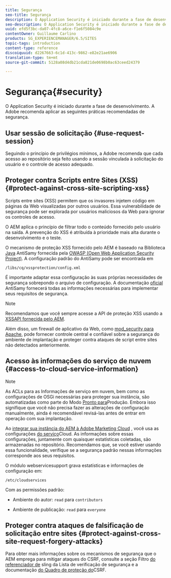 ```yaml
---
title: Segurança
seo-title: Segurança
description: O Application Security é iniciado durante a fase de desenvolvimento
seo-description: O Application Security é iniciado durante a fase de desenvolvimento
uuid: efd5f3bc-da07-4fc8-a6ce-f1e6f5084c9e
contentOwner: Guillaume Carlino
products: SG_EXPERIENCEMANAGER/6.5/SITES
topic-tags: introduction
content-type: reference
discoiquuid: d2267663-6c1d-413c-9862-e82e21ae6906
translation-type: tm+mt
source-git-commit: 5128a08d4db21cda821de0698b0ac63ceed24379

---
```



# Segurança{#security}

O Application Security é iniciado durante a fase de desenvolvimento. A Adobe recomenda aplicar as seguintes práticas recomendadas de segurança.

## Usar sessão de solicitação {#use-request-session}

Seguindo o princípio de privilégios mínimos, a Adobe recomenda que cada acesso ao repositório seja feito usando a sessão vinculada à solicitação do usuário e o controle de acesso adequado.

## Proteger contra Scripts entre Sites (XSS) {#protect-against-cross-site-scripting-xss}

Scripts entre sites (XSS) permitem que os invasores injetem código em páginas da Web visualizadas por outros usuários. Essa vulnerabilidade de segurança pode ser explorada por usuários maliciosos da Web para ignorar os controles de acesso.

O AEM aplica o princípio de filtrar todo o conteúdo fornecido pelo usuário na saída. A prevenção do XSS é atribuída à prioridade mais alta durante o desenvolvimento e o teste.

O mecanismo de proteção XSS fornecido pelo AEM é baseado na Biblioteca [Java](https://www.owasp.org/index.php/Category:OWASP_AntiSamy_Project) AntiSamy fornecida pela [OWASP (Open Web Application Security Project)](https://www.owasp.org/). A configuração padrão do AntiSamy pode ser encontrada em

`/libs/cq/xssprotection/config.xml`

É importante adaptar essa configuração às suas próprias necessidades de segurança sobrepondo o arquivo de configuração. A documentação [oficial](https://www.owasp.org/index.php/Category:OWASP_AntiSamy_Project) AntiSamy fornecerá todas as informações necessárias para implementar seus requisitos de segurança.

>[!NOTE]
>
>Recomendamos que você sempre acesse a API de proteção XSS usando a [XSSAPI fornecida pelo AEM](https://helpx.adobe.com/experience-manager/6-5/sites/developing/using/reference-materials/javadoc/com/adobe/granite/xss/XSSAPI.html).

Além disso, um firewall de aplicativo da Web, como [mod_security para Apache](https://www.modsecurity.org), pode fornecer controle central e confiável sobre a segurança do ambiente de implantação e proteger contra ataques de script entre sites não detectados anteriormente.

## Acesso às informações do serviço de nuvem {#access-to-cloud-service-information}

>[!NOTE]
>
>As ACLs para as Informações de serviço em nuvem, bem como as configurações de OSGi necessárias para proteger sua instância, são automatizadas como parte do Modo [Pronto para](/help/sites-administering/production-ready.md)Produção. Embora isso signifique que você não precisa fazer as alterações de configuração manualmente, ainda é recomendável revisá-las antes de entrar em operação com sua implantação.

Ao [integrar sua instância do AEM à Adobe Marketing Cloud](/help/sites-administering/marketing-cloud.md) , você usa as configurações [do serviço](/help/sites-developing/extending-cloud-config.md)Cloud. As informações sobre essas configurações, juntamente com quaisquer estatísticas coletadas, são armazenadas no repositório. Recomendamos que, se você estiver usando essa funcionalidade, verifique se a segurança padrão nessas informações corresponde aos seus requisitos.

O módulo webservicesupport grava estatísticas e informações de configuração em:

`/etc/cloudservices`

Com as permissões padrão:

* Ambiente do autor: `read` para `contributors`

* Ambiente de publicação: `read` para `everyone`

## Proteger contra ataques de falsificação de solicitação entre sites {#protect-against-cross-site-request-forgery-attacks}

Para obter mais informações sobre os mecanismos de segurança que o AEM emprega para mitigar ataques do CSRF, consulte a seção Filtro [do referenciador de](/help/sites-administering/security-checklist.md#protect-against-cross-site-request-forgery) sling da Lista de verificação de segurança e a documentação [do Quadro de proteção do](/help/sites-developing/csrf-protection.md)CSRF.